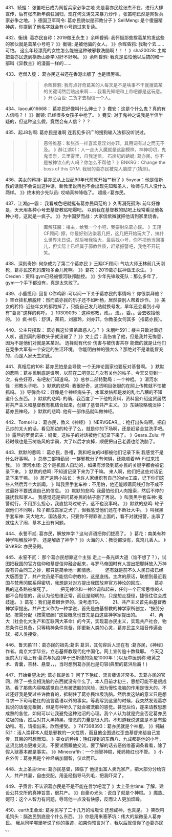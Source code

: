 431、続蛙：  张笛吧已成为网哲兵家必争之地
先是葛亦民趁张杰不在，进行大肆宣传，后有张杰新年疯狂回归，现在何文涛又来暴力炒作
，张笛吧已然是网哲兵家必争之地。
》德国卫军司令: 葛亦民貌似是邪教分子
》SellMeng: 是个傻逼精神病，你提到了他名字就会有小号跑过来复读。

432、衡镜:   葛亦民自称：2019做王永生
》余晖昏鸦: 我怀疑那些撑葛某的发这些的家伙就是葛某小号吧？
》》衡镜: 是被他骗的女人。
》》余晖昏鸦: 我勒个去……可怕。
这么年轻漂亮的女性怎么能被这种破邪教洗脑啊！！！
》sha20028: 主席把葛亦民送到横断山脉学习好不好啊。
》》余晖昏鸦: 我真是蛮怕他以后搞的和一部叫《异教主》的漫画一样的……

433、老僧入腚：  葛亦民这书还在香港出版了
也是很厉害。
>>>余晖昏鸦: 我有点好奇葛某的人每天是不是啥事不干就搜葛某的关键词然后贴出来啊……
我看先知吧和上帝吧都是这玩意。
》开心百世: 二货才去相信一个人。

434、laocui016668：  葛亦民好像叫什么绅士？
》麑安：这是个什么鬼？真的有人信吗？！
》》衡镜: 已经很多女孩子中枪了。
》麑安: 对于鬼神之说我是半信半疑的，但这种这么假，竟然会有人信？？？

435、起J8名啊:   葛亦民是谁啊
连我见多识广的搜狗输入法都没听说过。
>>>恶俗维基：和张杰一样喜欢意淫刘亦菲，其用词有过之而无不及。
》醉江湖01：人一走火入魔就是这副模样，神神叨叨，鬼鬼祟祟，云里雾里，自我迷信。
>>石炭纪的蜻蜓: 葛亦民，你不是被神钦点的人吗？你怎么不帮他？
》BNKRG：Change the boss of this GYM.
我局的葛亦民被克人脑控了(猜测)。

436、美女的矜持:   葛亦民从上世纪90年代前就开始艹粉了
》5xyear：他是信新教的话就不会说出这种话，新教里说再也不会出现先知和圣人，牧师与凡人没什么两样。
》》终末的少先队员: 哎呦真神降临了。
超级♂葛亦民。

437、江湖g一霸：  我看戒色吧就挺有葛亦民风范的
》久离溺死孤海: 前年好像是，天天用各种小号去基督教贴吧爆吧。
以前我在基督教的贴吧上经常看见他各种小号，这就是一疯子。
》》为中国梦而战：大家信紫微就把他请到家里烧香。
>>>圖解狂魔：楼主，给我一个小吧，我要封杀葛亦民。
》王翔CF顾问: 擦，你最好别沾染着几把，这几把开始玩大了，搞什么世界末日说，然后唯我独大，最后找小号，你不把他当回事儿，但实际上已经属于邪教性质，赶紧报警吧，我绝不开玩笑。

438、深刻奇妙:   何杂成为了第二个葛亦民
》王翔CF顾问: 气功大师王林前几天刚死，葛亦民这死妈废物多会儿死啊。
》》葛花：2019葛亦民神做王永生。
》Creden：资料:gym已经被银河联邦脑控。
》》少年先锋敢死队：那么多年了，gym一个手下都没有，真是太失败了。

439、小鹿揽月:   回复 C你鸡卵 :可以问一下关于葛亦民的事情吗？
你很崇拜他？
》空仓挂机解脱杆：然而葛亦民的乐子还不如叶杨，居然要别人帮着炒作。
》》美女的矜持: 近些年女的都跑掉了，只能自己发几贴就换号发，早年还会看到小号有"葛哥"这样的称呼。
》10309035：这种邪教，政。。法。。委。。会去收拾他的。
》》疯·神乐：舒淇，茱莉，刘嘉玲，刘亦菲，你教圣女何其多（指葛亦民）。

440、公主只捞取：  葛亦民这位贤弟蛊惑人心？
》朱丽叶591：楼主只敢对着好人吠，遇到真的邪教头子就没辙了？
》》文士后：我伤害了他，但是我并无悔意，因为不是他们对就是某某对。
选择就有代价
伤害与被伤害共存
能做的就是让他们在竞争大军有一个安定的生活环境。
你能明白神的强大么？那绝对不是谁能冒充的，而是人家天生如此。

441、真相后的108:   葛亦民怕是会导致
一个无神论国家也要反对基督啊。
》默默的悲鸣：葛亦民到底是谁啊，以前在二吧见过几次有关他的帖子，今天又见到一次，有些好奇，有吧友们知道吗。
》》总参二部特勤局：一个神棍。
》渭河水怪：邪教头子吧。
》默默的悲鸣: 我很好奇，这货明目张胆的在网上传教就不怕被抓吗。
》》导弹兵42：好像是个神经病头子，水军发帖都是发的乱七八糟的不知道什么东西。
》默默的悲鸣: 的确，我百度了一下他的资料，资料里介绍这货居然将共产主义和基督教有机结合起来，创建了基督共产主义。
》》东姨攻略魂淡钟：葛亦民神经。
》默默的悲鸣: 他有一部作品就叫做神经。

442、Toms·Hu：  葛亦民，教义《神经》
》NERVGEAR__：枪打出头鸟啊，把自己炒的太火的话，看见那边的轮子了么，就是你的下场啊，还是赶紧金盆洗手吧。
》》露熊的罗曼诺夫：妈蛋，这帖子的对话被他们记录下来了。
》Geara_Zulu: 年轻时候也是玉树临风的学霸，大了以后才疯掉，顺便把自己老婆也给洗脑了。

443、默默的悲鸣：  葛亦民，卧槽，我和吧友的id都被他们记录下来
我感觉不是什么好事啊。
》总参二部特勤局: 一群邪教分子有何惧，还能顺着Wi-Fi过来找我。
》》渭河水怪: 这个是机器人自动的，如果有涉及到葛亦民的关键字都会被记录下来。
》默默的悲鸣: 不知道记录下来为了干嘛。
来人啊，他们把这些对话记录下来干嘛。
》》房产速购小站长：也许人家组织有自己的she工库，记下你们这些人然后弄个大新闻。
》叫我黑手套车神：不用怕，他还能顺着网线打你不成不过最好不要透漏自己的信息。
》》默默的悲鸣: 我最怕他们人肉搜索，然后不停的骚扰我和家人。
我感觉还是把问葛亦民的帖子删了再说。
》叫我黑手套车神: 报警就行，不用那么担心，我直接骂过轮子，这不也没事吗。
》》默默的悲鸣: 轮子跟他们不同啊，轮子都成丧家之犬了，但我感觉他们还在不断壮大中。
》叫我黑手套车神: 天大地大，国法最大，只要你不得罪省上面的，看不对就报警，出事了就往大了闹，基本上没有问题。

444、永誓不贰:   葛亦民，解放神学？这句评语把你们拔高了。
》葛花：南美有种神学叫解放神学。
还是解放了神学？
》》火海的人：教徒都没有，真鸡儿丢人。
》BNKRG: 亦民圣殿。

445、永誓不贰：  那个葛亦民想靠这个主张
走上一条光辉大道（谁不想了？），试图把我国的官方信仰和基督信仰融合起来，与罗马帝国时有人提出把耶稣放入万神殿有异曲同工之妙，那只是简单地一厢情愿。
　　还有就是前不久人民日报已经大版面登了，共产党员是不能信仰宗教的，这是底线。主席的原话，联想到最近我国与梵蒂冈联系得密切，我想是对对方提出我国放弃官方神论的回应。
　　葛亦民的这条路被堵死了。
　　把无神论和一神论调和起来，任何一个正常思维的人都不会相信的，我认为他思维正常，而且是聪明的，只是想走捷径，捷径往往会成歧途。
》葛花：我们是着眼世界的。没考虑TG。
　　21、共产主义首先由基督教神学家提出。共产主义作为一种学说，首先是由基督教的神学家所创立，“按劳分配、按需分配（按需取酬）”这些概念也首先是由这些神学家提出的。
　　41、两大（社会化大生产和互联网大革命）的今天，实现葛亦民主义，实现共产社会，物质条件已具备，只等精神条件具备，即更新人类的心灵，葛亦民主义福音传遍全球，被人类接受。

446、鲁天鹏111：葛亦民的祖先:葛洪
葛洪，其句容后人现在有 :葛亦民，《神经》作者。南京大学毕业。立志基督教现代化中国化。网上宣传逾十数载耶。
今天见医院大厅墙上有:葛洪与免疫(早于巴斯德的免疫1000年！)以及中医别称:岐黄之术、青囊，杏林、悬壶，，，当时想到葛亦民也是句容(典型的葛洪后裔！)

447、开始希望永远:   葛亦民是谁？
问了下艳红，流言蜚语非常多。去葛亦民的官网，除了一些变相洗脑的东西就没有什么了。本人目前才初三，思想可能不是很成熟，看了那些内容略感觉自己有被洗脑的风险，因为慢性洗脑的作用是很大的。不过还好我是受过些许教育的，抵制住了葛亦民垃圾洗脑。然后发这贴的意义只是想寻求一下司马艳红的流言蜚语以外的事实。等我写到这里的时候，我突然发现葛亦民说的话毫无根据，但是有种听久了就会被洗脑的感觉。甚觉后怕，遂来请教思想成熟的各位，如何可以让我避免这种池沼的心理。我个人认为就是完全否定葛亦民垃圾的话，然后对其大黑特黑，憎恶的力量是很大的。不知道我说这些是不是有些幼稚。有，请指出来。欣然接受。
》747398393：葛亦民就是个神棍。
》》纯碱521：活人崇拜本人就是邪教的一大性质，而且他企图通过歪曲基督来给自己宣传，其目的可想而知。
》美女的矜持：艳红搜到的东西八、九成都是他的小号，这货比姚冶更难交流，不要试图跟他交流，要了解的话去恶俗维基词条看看，除了假入狱基本都是事实。
》》Minecrafth：一个弱智神棍，死妈艳红也不管。
》小白外传：葛亦民是个神经病加弱智，仅此而已。

448、太上圣主time:   葛亦民基督，降临了
他提出富人卖光家产，把大部分分给穷人，共产共妻，自由交配，用圣经指导马列毛，把我吓呆了。

449、子贡言:   不认识葛亦民是不是不能在哲学吧混了
》太上圣主time: 了解，建设公共交所的真神旨意，很共产。
》》自豪の光头：说白了就是个神棍。
》魔族_妮可：这个人智力有问题，辱骂他一点没有快感，反而让人更加烦躁。

450、earth王金龙:  葛亦民写了二十几万的垃圾论
还想成神，也真是。
》笑砍叼毛狗头：膈逸民到底是个什么东西。
》》你是用来塞茅坑：伟大的紫微圣人葛亦民。
我从同学哪里听说了你的事迹，如果你预言对了，我以后就信你了@葛亦民 。。
